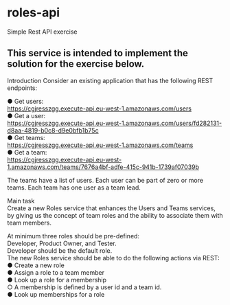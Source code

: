 # roles-api
Simple Rest API exercise

## This service is intended to implement the solution for the exercise below.

Introduction
Consider an existing application that has the following REST endpoints:

● Get users:  
https://cgjresszgg.execute-api.eu-west-1.amazonaws.com/users  
● Get a user:  
https://cgjresszgg.execute-api.eu-west-1.amazonaws.com/users/fd282131-d8aa-4819-b0c8-d9e0bfb1b75c  
● Get teams:  
https://cgjresszgg.execute-api.eu-west-1.amazonaws.com/teams  
● Get a team:  
https://cgjresszgg.execute-api.eu-west-1.amazonaws.com/teams/7676a4bf-adfe-415c-941b-1739af07039b
  
The teams have a list of users. Each user can be part of zero or more teams. Each team has one user as a team lead.  

Main task  
Create a new Roles service that enhances the Users and Teams services, by giving us the
concept of team roles and the ability to associate them with team members.  

At minimum three roles should be pre-defined:  
Developer, Product Owner, and Tester.  
Developer should be the default role.  
The new Roles service should be able to do the following actions via REST:  
● Create a new role  
● Assign a role to a team member  
● Look up a role for a membership    
○ A membership is defined by a user id and a team id.  
● Look up memberships for a role

